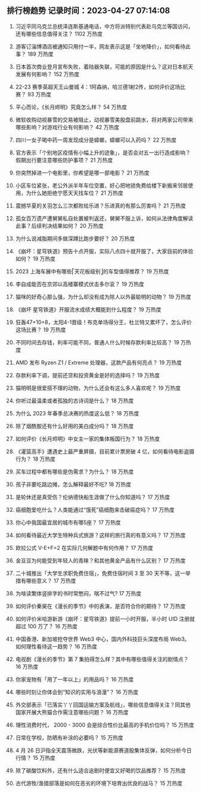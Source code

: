 
## 排行榜趋势 记录时间：2023-04-27 07:14:08
  
  1. 习近平同乌克兰总统泽连斯基通电话，中方将派特别代表赴乌克兰等国访问，还有哪些信息值得关注？ 1102 万热度
    
  2. 游客订淄博酒店被通知只用付一半，网友表示这是「坐地降价」，如何看待此事？ 189 万热度
    
  3. 日本首次商业登月宣布失败，着陆器失联，可能的原因是什么？这对日本航天发展有何影响？ 152 万热度
    
  4. 22-23 赛季英超天王山曼城 4：1阿森纳，哈兰德1射2传，如何评价这场比赛？ 93 万热度
    
  5. 平心而论，《长月烬明》究竟怎么样？ 54 万热度
    
  6. 微软收购动视暴雪的交易被阻止，动视暴雪美股盘前跳水，将对两家公司带来哪些影响？对游戏行业有何影响？ 42 万热度
    
  7. 四川一女子喝中药一周发现成分是蟑螂，蟑螂可以入药吗？ 22 万热度
    
  8. 官方表示「个别地区疫情有小幅上升的迹象」，是否会对五一出行造成影响？假期出行要注意哪些防护事项？ 21 万热度
    
  9. 你突然掉进一个电影里，你希望是哪一部电影？ 21 万热度
    
  10. 小区车位紧张，老公外派半年车位空置，好心把地锁免费给楼下新搬来邻居使用，为什么她拒绝宁愿天天找车位？ 21 万热度
    
  11. 震撼华夏的关羽怎么三次都败给乐进？乐进真的有那么厉害吗？ 21 万热度
    
  12. 孤女百万遗产遭舅舅私自处置被判返还，舅舅不服上诉，如何从法律角度解读此事？后续判决结果如何？ 20 万热度
    
  13. 为什么说减脂期间多做深蹲比跑步要好？ 20 万热度
    
  14. 《崩坏：星穹铁道》预告十点开服，实际八点四十就开服了，大家目前的体验如何？ 19 万热度
    
  15. 2023 上海车展中有哪些⎡天花板级别⎦的车型值得推荐？ 19 万热度
    
  16. 李自成能否在京郊以高楼寨模式伏击多尔衮？ 19 万热度
    
  17. 猫咪的好奇心那么强，为什么却没有成为除人以外最聪明的动物？ 19 万热度
    
  18. 《崩坏 星穹铁道》开服流水成绩大概能到什么程度？ 19 万热度
    
  19. 狂轰47+10+8，太阳4-1晋级！布克单场得分王，杜兰特又累坏了，怎么评价这场比赛？ 19 万热度
    
  20. 不同时间去存钱，利率可能不同，普通人什么时候存款利率比较高？ 19 万热度
    
  21. AMD 发布 Ryzen Z1 / Extreme 处理器，这款产品有何亮点？ 19 万热度
    
  22. 存款利率下调，提前还贷和投资黄金是好的选择吗？ 19 万热度
    
  23. 猫明明是很爱搭不理的动物，为什么还会有这么多人喜欢呢？ 19 万热度
    
  24. 你听过最温柔或者孤独的古诗词是什么？ 18 万热度
    
  25. 为什么 2023 年春季总决赛的热度这么低？ 18 万热度
    
  26. 除了烟酰胺还有什么好用的美白成分吗？ 18 万热度
    
  27. 如何评价《长月烬明》中女主一家的集体叛国行为？ 18 万热度
    
  28. 《灌篮高手》遭遇史上最严重屏摄，目前累计票房破 4 亿，如何看待电影盗摄行为？ 18 万热度
    
  29. 买车过程中都有哪些是伪需求？为什么？ 18 万热度
    
  30. 孩子非要吃路边摊，怎么解释最好不吃? 18 万热度
    
  31. 是轮休还是真受伤？伦纳德快船生涯做了什么你知道吗？ 17 万热度
    
  32. 癌细胞爱吃什么？人类能通过“饿死”癌细胞来击破癌症吗？ 17 万热度
    
  33. 你心中我国最宜居的城市有哪5座？ 17 万热度
    
  34. 如何看待最近大学生特种兵式旅游？这样的旅行真的有意义吗？ 17 万热度
    
  35. 欧拉公式 V-E+F=2 在实际几何解题中有何作用？ 17 万热度
    
  36. 金豆豆为何能受到年轻人的青睐？和其他黄金产品有什么区别？ 17 万热度
    
  37. 二十城推出「大学生求职免费住宿」，免费住宿时间 3 至 30 天不等，这一举措有哪些意义？ 17 万热度
    
  38. 为啥读繁体竖排字的书时常憋闷，喘不过气? 17 万热度
    
  39. 如何评价秦昊在《漫长的季节》中的表演，是否符合你的期待？ 17 万热度
    
  40. 如何评价米哈游新游《崩坏：星穹铁道》提前一小时开服，半小时 UID 注册就超过 100 万了？ 16 万热度
    
  41. 中国香港、新加坡抢夺世界 Web3 中心，国内外科技巨头深度布局 Web3。如何理性看待这一趋势？ 16 万热度
    
  42. 电视剧《漫长的季节》第 7 集拍得怎么样？其中有哪些值得关注的剧情点？ 16 万热度
    
  43. 你家宠物有「用了一年以上」的用品吗？ 16 万热度
    
  44. 哪些时刻让你体会到“知识的实用与浪漫”？ 16 万热度
    
  45. 外交部表示「已落实丫丫回国运输方案及航线」，哪些信息值得关注？同其他国家开展大熊猫合作需注意哪些问题？ 16 万热度
    
  46. 理性消费时代， 2000 - 3000 会是综合性价比最高的手机价位吗？ 15 万热度
    
  47. 日常在学校，防晒有补涂的必要吗？ 15 万热度
    
  48. 4 月 26 日沪指全天震荡微跌，光伏等新能源赛道股集体反弹，如何分析今日行情？ 15 万热度
    
  49. 除了碳酸饮料外，还有什么适合追剧时便宜又好喝的饮品推荐？ 15 万热度
    
  50. 古代游牧/渔猎部落是如何在恶劣的环境下培育出优良的战马？ 15 万热度
    